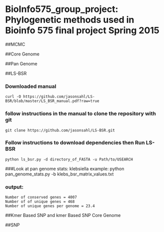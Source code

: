 # BioInfo575_group_project: Phylogenetic methods used in Bioinfo 575 final project Spring 2015

##MCMC

##Core Genome

##Pan Genome

##LS-BSR 
### Downloaded manual
	curl -O https://github.com/jasonsahl/LS-BSR/blob/master/LS_BSR_manual.pdf?raw=true
### follow instructions in the manual to clone the repository with git
	git clone https://github.com/jasonsahl/LS-BSR.git
### Follow instructions to download dependencies then Run LS-BSR
	python ls_bsr.py -d directory_of_FASTA -u Path/to/USEARCH
###Look at pan genome stats: klebsiella example:
	python pan_genome_stats.py -b klebs_bsr_matrix_values.txt 
### output:
	Number of conserved genes = 4007
	Number of of unique genes = 468
	Number of unique genes per genome = 23.4


##Kmer Based SNP and kmer Based SNP Core Genome

##SNP 

